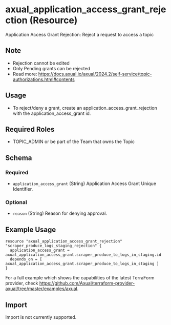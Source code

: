 # axual_application_access_grant_rejection (Resource)

Application Access Grant Rejection: Reject a request to access a topic

## Note
- Rejection cannot be edited
- Only Pending grants can be rejected
- Read more: https://docs.axual.io/axual/2024.2/self-service/topic-authorizations.html#contents

## Usage
- To reject/deny a grant, create an application_access_grant_rejection with the application_access_grant id.

## Required Roles
- TOPIC_ADMIN or be part of the Team that owns the Topic

<!-- schema generated by tfplugindocs -->
## Schema

### Required

- `application_access_grant` (String) Application Access Grant Unique Identifier.

### Optional

- `reason` (String) Reason for denying approval.

## Example Usage

```hcl
resource "axual_application_access_grant_rejection" "scraper_produce_logs_staging_rejection" {
  application_access_grant = axual_application_access_grant.scraper_produce_to_logs_in_staging.id
  depends_on = [ axual_application_access_grant.scraper_produce_to_logs_in_staging ]
}
```

For a full example which shows the capabilities of the latest TerraForm provider, check https://github.com/Axual/terraform-provider-axual/tree/master/examples/axual.

## Import

Import is not currently supported.